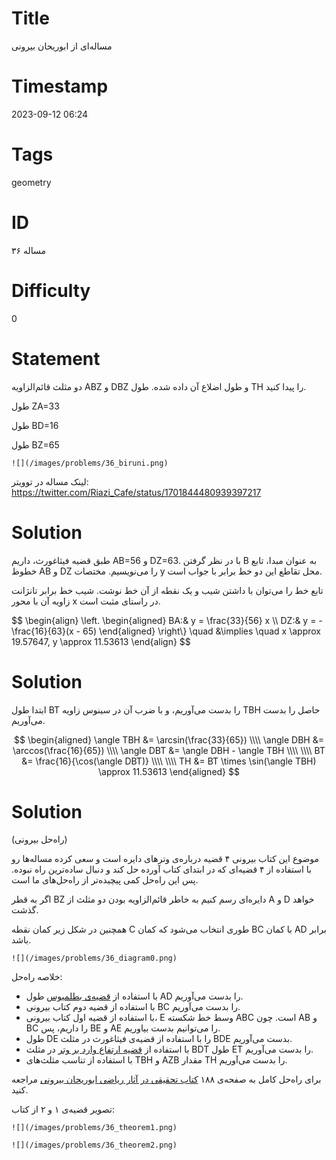 # Title
مساله‌ای از ابوریحان بیرونی
# Timestamp
2023-09-12 06:24
# Tags
geometry
# ID
مساله ۳۶
# Difficulty
0

# Statement
دو مثلث قائم‌الزاویه ABZ و DBZ و طول اضلاع آن داده شده. طول TH را پیدا کنید.

طول ZA=33

طول BD=16

طول BZ=65

    ![](/images/problems/36_biruni.png)

لینک مساله در توویتر: https://twitter.com/Riazi_Cafe/status/1701844480939397217

# Solution

طبق قضیه فیثاغورث، داریم AB=56 و DZ=63. با در نظر گرفتن B به عنوان مبدا، تابع خطوط AB و DZ را می‌نویسیم. مختصات y محل تقاطع این دو خط برابر با جواب است.

تابع خط را می‌توان با داشتن شیب و یک نقطه از آن خط نوشت. شیب خط برابر تانژانت زاویه آن با محور x در راستای مثبت است.

$$
\begin{align}
\left.
\begin{aligned}
 BA:& y = \frac{33}{56} x \\\\
 DZ:& y = -\frac{16}{63}(x - 65)
\end{aligned}
\right\\}
\quad &\implies \quad
x \approx 19.57647, y \approx 11.53613
\end{align}
$$

# Solution
ابتدا طول BT را بدست می‌آوریم، و با ضرب آن در سینوس زاویه TBH حاصل را بدست می‌آوریم.

$$
\begin{aligned}
\angle TBH &= \arcsin(\frac{33}{65}) \\\\
\angle DBH &= \arccos(\frac{16}{65}) \\\\
\angle DBT &= \angle DBH - \angle TBH \\\\
\\\\
BT &= \frac{16}{\cos(\angle DBT)} \\\\
\\\\
TH &= BT \times \sin(\angle TBH) \approx 11.53613
\end{aligned}
$$

# Solution
(راه‌حل بیرونی)

موضوع این کتاب بیرونی ۴ قضیه درباره‌ی وترهای دایره است و  سعی کرده مساله‌ها رو با استفاده از ۴ قضیه‌ای که در ابتدای کتاب آورده حل کند و دنبال ساده‌ترین راه نبوده. پس این راه‌حل کمی پیچیده‌تر از راه‌حل‌های ما است.

اگر به قطر BZ دایره‌ای رسم کنیم به خاطر قائم‌الزاویه بودن دو مثلث از A و D خواهد گذشت.

همچنین در شکل زیر کمان نقطه C طوری انتخاب می‌شود که کمان BC با کمان AD برابر باشد.

    ![](/images/problems/36_diagram0.png)

خلاصه راه‌حل:
* با استفاده از [قضیه‌ی بطلمیوس](https://en.wikipedia.org/wiki/Ptolemy%27s_theorem) طول AD را بدست می‌آوریم.
* با استفاده از قضیه دوم کتاب بیرونی BC را بدست می‌آوریم.
* با استفاده از قضیه اول کتاب بیرونی، E وسط خط شکسته ABC است. چون AB و BC را داریم، پس BE و AE را می‌توانیم بدست بیاوریم.
* طول DE را با استفاده از قضیه‌ی فیثاغورث در مثلث BDE بدست می‌آوریم.
* با استفاده از [قضیه ارتفاع وارد بر وتر](https://en.wikipedia.org/wiki/Geometric_mean_theorem) در مثلث BDT طول ET را بدست می‌آوریم.
* با استفاده از تناسب مثلث‌های TBH و AZB مقدار TH را بدست می‌آوریم.

برای راه‌حل کامل به صفحه‌ی ۱۸۸ [کتاب تحقیقی در آثار ریاضی ابوریحان بیرونی](https://fa.wikipedia.org/wiki/%D8%AA%D8%AD%D9%82%DB%8C%D9%82%DB%8C_%D8%AF%D8%B1_%D8%A2%D8%AB%D8%A7%D8%B1_%D8%B1%DB%8C%D8%A7%D8%B6%DB%8C_%D8%A7%D8%A8%D9%88%D8%B1%DB%8C%D8%AD%D8%A7%D9%86_%D8%A8%DB%8C%D8%B1%D9%88%D9%86%DB%8C)
مراجعه کنید.

تصویر قضیه‌ی ۱ و ۲ از کتاب:

    ![](/images/problems/36_theorem1.png)

    ![](/images/problems/36_theorem2.png)

